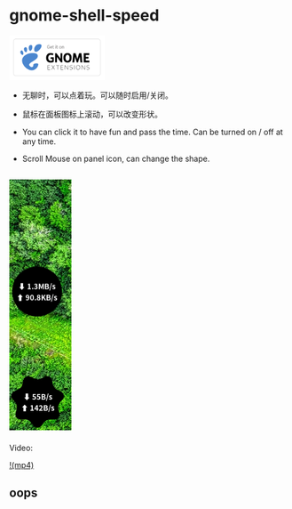 # gnome-shell-speed

[<img alt="" height="80" src="https://raw.githubusercontent.com/andyholmes/gnome-shell-extensions-badge/master/get-it-on-ego.svg?sanitize=true">](https://extensions.gnome.org/extension/4901/screen-net-speed/)

- 无聊时，可以点着玩。可以随时启用/关闭。
- 鼠标在面板图标上滚动，可以改变形状。

- You can click it to have fun and pass the time. Can be turned on / off at any time.
- Scroll Mouse on panel icon, can change the shape.

![](screenshot.png)
---
Video:

[!(mp4)](https://github.com/eexpress/gs-speed/blob/main/gs-speed.mp4)

oops
---

